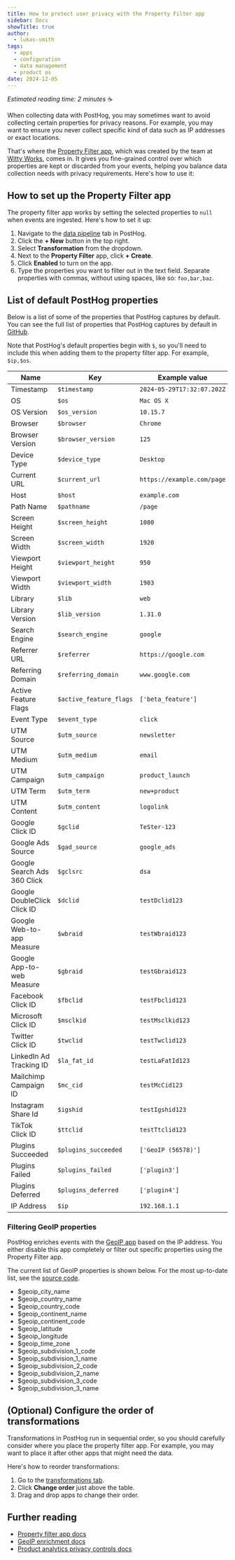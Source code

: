 ```yaml
---
title: How to protect user privacy with the Property Filter app
sidebar: Docs
showTitle: true
author:
  - lukas-smith
tags:
  - apps
  - configuration
  - data management
  - product os
date: 2024-12-05
---
```


_Estimated reading time: 2 minutes_ ☕

When collecting data with PostHog, you may sometimes want to avoid collecting certain properties for privacy reasons. For example, you may want to ensure you never collect specific kind of data such as IP addresses or exact locations.

That's where the [Property Filter app](/apps/property-filter), which was created by the team at [Witty Works](https://www.witty.works/), comes in. It gives you fine-grained control over which properties are kept or discarded from your events, helping you balance data collection needs with privacy requirements. Here's how to use it:

## How to set up the Property Filter app

The property filter app works by setting the selected properties to `null` when events are ingested. Here's how to set it up:

1. Navigate to the [data pipeline](https://us.posthog.com/pipeline) tab in PostHog.
2. Click the **+ New** button in the top right.
3. Select **Transformation** from the dropdown.
4. Next to the **Property Filter** app, click **+ Create**.
5. Click **Enabled** to turn on the app.
6. Type the properties you want to filter out in the text field. Separate properties with commas, without using spaces, like so: `foo,bar,baz`.

<ProductVideo
    videoLight= "https://res.cloudinary.com/dmukukwp6/video/upload/property_light_6cf45cedd1.mp4" 
    videoDark= "https://res.cloudinary.com/dmukukwp6/video/upload/property_dark_aa6e41f5b2.mp4"
    alt="How to set up the property filter app" 
    classes="rounded"
/>

## List of default PostHog properties

Below is a list of some of the properties that PostHog captures by default. You can see the full list of properties that PostHog captures by default in [GitHub](https://github.com/PostHog/posthog-js/blob/main/src/utils/event-utils.ts). 

Note that PostHog's default properties begin with `$`, so you'll need to include this when adding them to the property filter app. For example, `$ip,$os`.

| Name                        | Key                      | Example value                  |
|-----------------------------|--------------------------|--------------------------------|
| Timestamp                   | `$timestamp`             | `2024-05-29T17:32:07.202Z`     |
| OS                          | `$os`                    | `Mac OS X`                     |
| OS Version                  | `$os_version`            | `10.15.7`                      |
| Browser                     | `$browser`               | `Chrome`                       |
| Browser Version             | `$browser_version`       | `125`                          |
| Device Type                 | `$device_type`           | `Desktop`                      |
| Current URL                 | `$current_url`           | `https://example.com/page`     |
| Host                        | `$host`                  | `example.com`                  |
| Path Name                   | `$pathname`              | `/page`                        |
| Screen Height               | `$screen_height`         | `1080`                         |
| Screen Width                | `$screen_width`          | `1920`                         |
| Viewport Height             | `$viewport_height`       | `950`                          |
| Viewport Width              | `$viewport_width`        | `1903`                         |
| Library                     | `$lib`                   | `web`                          |
| Library Version             | `$lib_version`           | `1.31.0`                       |
| Search Engine               | `$search_engine`         | `google`                       |
| Referrer URL                | `$referrer`              | `https://google.com`           |
| Referring Domain            | `$referring_domain`      | `www.google.com`               |
| Active Feature Flags        | `$active_feature_flags`  | `['beta_feature']`             |
| Event Type                  | `$event_type`            | `click`                        |
| UTM Source                  | `$utm_source`            | `newsletter`                   |
| UTM Medium                  | `$utm_medium`            | `email`                        |
| UTM Campaign                | `$utm_campaign`          | `product_launch`               |
| UTM Term                    | `$utm_term`              | `new+product`                  |
| UTM Content                 | `$utm_content`           | `logolink`                     |
| Google Click ID             | `$gclid`                 | `TeSter-123`                   |
| Google Ads Source           | `$gad_source`            | `google_ads`                   |
| Google Search Ads 360 Click | `$gclsrc`                | `dsa`                          |
| Google DoubleClick Click ID | `$dclid`                 | `testDclid123`                 |
| Google Web-to-app Measure   | `$wbraid`                | `testWbraid123`                |
| Google App-to-web Measure   | `$gbraid`                | `testGbraid123`                |
| Facebook Click ID           | `$fbclid`                | `testFbclid123`                |
| Microsoft Click ID          | `$msclkid`               | `testMsclkid123`               |
| Twitter Click ID            | `$twclid`                | `testTwclid123`                |
| LinkedIn Ad Tracking ID     | `$la_fat_id`             | `testLaFatId123`               |
| Mailchimp Campaign ID       | `$mc_cid`                | `testMcCid123`                 |
| Instagram Share Id          | `$igshid`                | `testIgshid123`                |
| TikTok Click ID             | `$ttclid`                | `testTtclid123`                |
| Plugins Succeeded           | `$plugins_succeeded`     | `['GeoIP (56578)']`            |
| Plugins Failed              | `$plugins_failed`        | `['plugin3']`                  |
| Plugins Deferred            | `$plugins_deferred`      | `['plugin4']`                  |
| IP Address                  | `$ip`                    | `192.168.1.1`                  |

### Filtering GeoIP properties

PostHog enriches events with the [GeoIP app](/cdp/geoip-enrichment) based on the IP address. You either disable this app completely or filter out specific properties using the Property Filter app.

The current list of GeoIP properties is shown below. For the most up-to-date list, see the [source code](https://github.com/PostHog/posthog-plugin-geoip).

- $geoip_city_name
- $geoip_country_name
- $geoip_country_code
- $geoip_continent_name
- $geoip_continent_code
- $geoip_latitude
- $geoip_longitude
- $geoip_time_zone
- $geoip_subdivision_1_code
- $geoip_subdivision_1_name
- $geoip_subdivision_2_code
- $geoip_subdivision_2_name
- $geoip_subdivision_3_code
- $geoip_subdivision_3_name

## (Optional) Configure the order of transformations

Transformations in PostHog run in sequential order, so you should carefully consider where you place the property filter app. For example, you may want to place it after other apps that might need the data.

Here's how to reorder transformations:

1. Go to the [transformations tab](https://us.posthog.com/pipeline/transformations).
2. Click **Change order** just above the table.
3. Drag and drop apps to change their order.

<ProductVideo
    videoLight= "https://res.cloudinary.com/dmukukwp6/video/upload/change_order_light_7ae51452d1.mp4" 
    videoDark= "https://res.cloudinary.com/dmukukwp6/video/upload/change_order_dark_e7df6040ef.mp4"
    alt="Change order of transformations" 
    classes="rounded"
/>

## Further reading

- [Property filter app docs](/docs/cdp/property-filter)
- [GeoIP enrichment docs](/docs/cdp/geoip-enrichment)
- [Product analytics privacy controls docs](/docs/product-analytics/privacy)